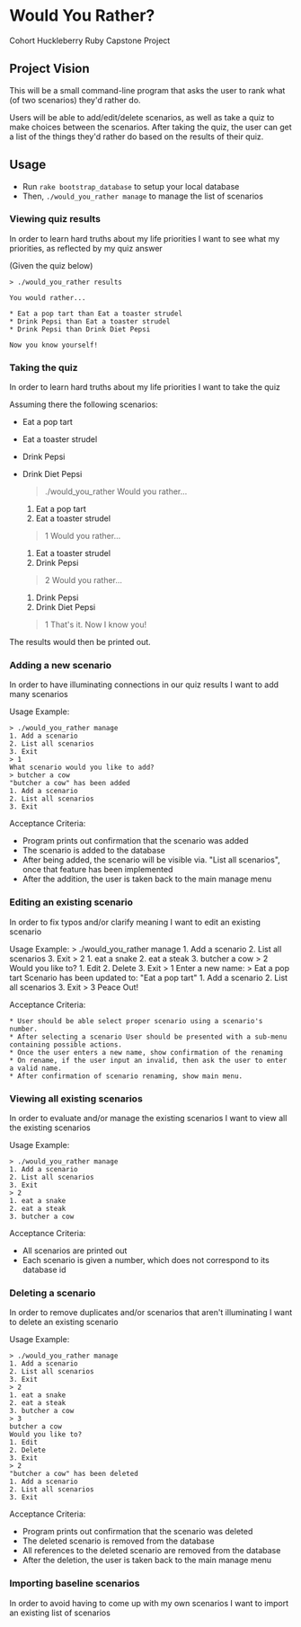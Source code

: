 # Would You Rather?

Cohort Huckleberry Ruby Capstone Project

## Project Vision

This will be a small command-line program that asks the user to rank what (of two scenarios) they'd rather do.

Users will be able to add/edit/delete scenarios, as well as take a quiz to make choices between the scenarios.  After taking the quiz, the user can get a list of the things they'd rather do based on the results of their quiz.

## Usage

 * Run `rake bootstrap_database` to setup your local database
 * Then, `./would_you_rather manage` to manage the list of scenarios

### Viewing quiz results

In order to learn hard truths about my life priorities
I want to see what my priorities, as reflected by my quiz answer

(Given the quiz below)

    > ./would_you_rather results

    You would rather...

    * Eat a pop tart than Eat a toaster strudel
    * Drink Pepsi than Eat a toaster strudel
    * Drink Pepsi than Drink Diet Pepsi

    Now you know yourself!


### Taking the quiz

In order to learn hard truths about my life priorities
I want to take the quiz

Assuming there the following scenarios:

  * Eat a pop tart
  * Eat a toaster strudel
  * Drink Pepsi
  * Drink Diet Pepsi

    > ./would_you_rather
    Would you rather...
    1. Eat a pop tart
    2. Eat a toaster strudel
    > 1
    Would you rather...
    1. Eat a toaster strudel
    2. Drink Pepsi
    > 2
    Would you rather...
    1. Drink Pepsi
    2. Drink Diet Pepsi
    > 1
    That's it.  Now I know you!

The results would then be printed out.

### Adding a new scenario

In order to have illuminating connections in our quiz results
I want to add many scenarios

Usage Example:

    > ./would_you_rather manage
    1. Add a scenario
    2. List all scenarios
    3. Exit
    > 1
    What scenario would you like to add?
    > butcher a cow
    "butcher a cow" has been added
    1. Add a scenario
    2. List all scenarios
    3. Exit

Acceptance Criteria:

  * Program prints out confirmation that the scenario was added
  * The scenario is added to the database
  * After being added, the scenario will be visible via. "List all scenarios", once that feature has been implemented
  * After the addition, the user is taken back to the main manage menu

### Editing an existing scenario

In order to fix typos and/or clarify meaning
I want to edit an existing scenario

Usage Example:
    > ./would_you_rather manage
    1. Add a scenario
    2. List all scenarios
    3. Exit
    > 2
    1. eat a snake
    2. eat a steak
    3. butcher a cow
    > 2
    Would you like to?
    1. Edit
    2. Delete
    3. Exit
    > 1
    Enter a new name:
    > Eat a pop tart
    Scenario has been updated to: "Eat a pop tart"
    1. Add a scenario
    2. List all scenarios
    3. Exit
    > 3
    Peace Out!

Acceptance Criteria:

    * User should be able select proper scenario using a scenario's number.
    * After selecting a scenario User should be presented with a sub-menu containing possible actions.
    * Once the user enters a new name, show confirmation of the renaming
    * On rename, if the user input an invalid, then ask the user to enter a valid name.
    * After confirmation of scenario renaming, show main menu.

### Viewing all existing scenarios

In order to evaluate and/or manage the existing scenarios
I want to view all the existing scenarios

Usage Example:

    > ./would_you_rather manage
    1. Add a scenario
    2. List all scenarios
    3. Exit
    > 2
    1. eat a snake
    2. eat a steak
    3. butcher a cow

Acceptance Criteria:

  * All scenarios are printed out
  * Each scenario is given a number, which does not correspond to its database id

### Deleting a scenario

In order to remove duplicates and/or scenarios that aren't illuminating
I want to delete an existing scenario

Usage Example:

    > ./would_you_rather manage
    1. Add a scenario
    2. List all scenarios
    3. Exit
    > 2
    1. eat a snake
    2. eat a steak
    3. butcher a cow
    > 3
    butcher a cow
    Would you like to?
    1. Edit
    2. Delete
    3. Exit
    > 2
    "butcher a cow" has been deleted
    1. Add a scenario
    2. List all scenarios
    3. Exit

Acceptance Criteria:

  * Program prints out confirmation that the scenario was deleted
  * The deleted scenario is removed from the database
  * All references to the deleted scenario are removed from the database
  * After the deletion, the user is taken back to the main manage menu

### Importing baseline scenarios

In order to avoid having to come up with my own scenarios
I want to import an existing list of scenarios
